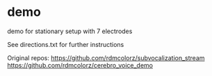 # demo
demo for stationary setup with 7 electrodes

See directions.txt for further instructions

Original repos:
https://github.com/rdmcolorz/subvocalization_stream
https://github.com/rdmcolorz/cerebro_voice_demo